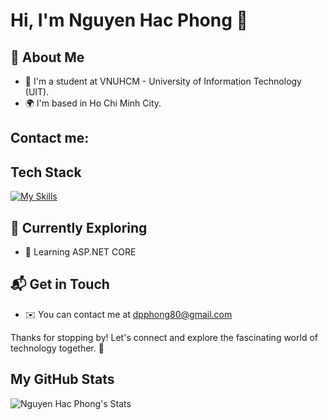 # Hi, I'm Nguyen Hac Phong 👋

## 🚀 About Me

- 🔭 I'm a student at VNUHCM - University of Information Technology (UIT).
- 🌍 I'm based in Ho Chi Minh City.

## Contact me:
  

## Tech Stack
[![My Skills](https://skillicons.dev/icons?i=html,css,js,cs,dotnet,sqlserver)](https://skillicons.dev)

## 🌱 Currently Exploring

- 🚀 Learning ASP.NET CORE

## 📬 Get in Touch

- ✉️  You can contact me at dpphong80@gmail.com

Thanks for stopping by! Let's connect and explore the fascinating world of technology together. 🚀

## My GitHub Stats
![Nguyen Hac Phong's Stats](https://github-readme-stats.vercel.app/api?username=PHONGUIT22&theme=vue-dark&show_icons=true&hide_border=true&count_private=true)
<!--

Here are some ideas to get you started:

- 🔭 I’m currently working on ...
- 🌱 I’m currently learning ...
- 👯 I’m looking to collaborate on ...
- 🤔 I’m looking for help with ...
- 💬 Ask me about ...
- 📫 How to reach me: ...
- 😄 Pronouns: ...
- ⚡ Fun fact: ...
-->
